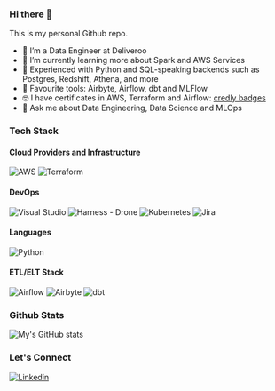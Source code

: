 ### Hi there 👋

This is my personal Github repo.

- 🔭 I’m a Data Engineer at Deliveroo
- 🌱 I’m currently learning more about Spark and AWS Services
- 🐍 Experienced with Python and SQL-speaking backends such as Postgres, Redshift, Athena, and more
- 🧰 Favourite tools: Airbyte, Airflow, dbt and MLFlow
- 🤓 I have certificates in AWS, Terraform and Airflow: [credly badges](https://www.credly.com/users/niall-o-riordan.f9fbfd6b/badges)
- 💬 Ask me about Data Engineering, Data Science and MLOps

### Tech Stack

#### Cloud Providers and Infrastructure
![AWS](https://img.shields.io/badge/Amazon_AWS-FF9900?style=for-the-badge&logo=amazonaws&logoColor=white)
![Terraform](https://img.shields.io/badge/Terraform-7B42BC?style=for-the-badge&logo=terraform&logoColor=white)

#### DevOps
![Visual Studio](https://img.shields.io/badge/Visual_Studio_Code-0078D4?style=for-the-badge&logo=visual%20studio%20code&logoColor=white)
![Harness - Drone](https://img.shields.io/badge/Drone_CI-212121?style=for-the-badge&logo=drone&logoColor=white)
![Kubernetes](https://img.shields.io/badge/kubernetes-326ce5.svg?&style=for-the-badge&logo=kubernetes&logoColor=white)
![Jira](https://img.shields.io/badge/Jira-0052CC?style=for-the-badge&logo=Jira&logoColor=white)

#### Languages
![Python](https://img.shields.io/badge/Python-FFD43B?style=for-the-badge&logo=python&logoColor=blue)

#### ETL/ELT Stack
![Airflow](https://img.shields.io/badge/Airflow-017CEE?style=for-the-badge&logo=Apache%20Airflow&logoColor=green)
![Airbyte](https://img.shields.io/badge/Airbyte-615EFF?style=for-the-badge&logo=Airbyte&logoColor=white)
![dbt](https://img.shields.io/badge/dbt-FF694B?style=for-the-badge&logo=dbt&logoColor=white)


### Github Stats
![My's GitHub stats](https://github-readme-stats.vercel.app/api?username=nialloriordan)

### Let's Connect
[![Linkedin](https://img.shields.io/badge/LinkedIn-0077B5?style=for-the-badge&logo=linkedin&logoColor=white)](https://www.linkedin.com/in/niall-oriordan/)
